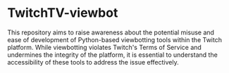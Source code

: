 # TwitchTV-viewbot
This repository aims to raise awareness about the potential misuse and ease of development of Python-based viewbotting tools within the Twitch platform. While viewbotting violates Twitch's Terms of Service and undermines the integrity of the platform, it is essential to understand the accessibility of these tools to address the issue effectively.
